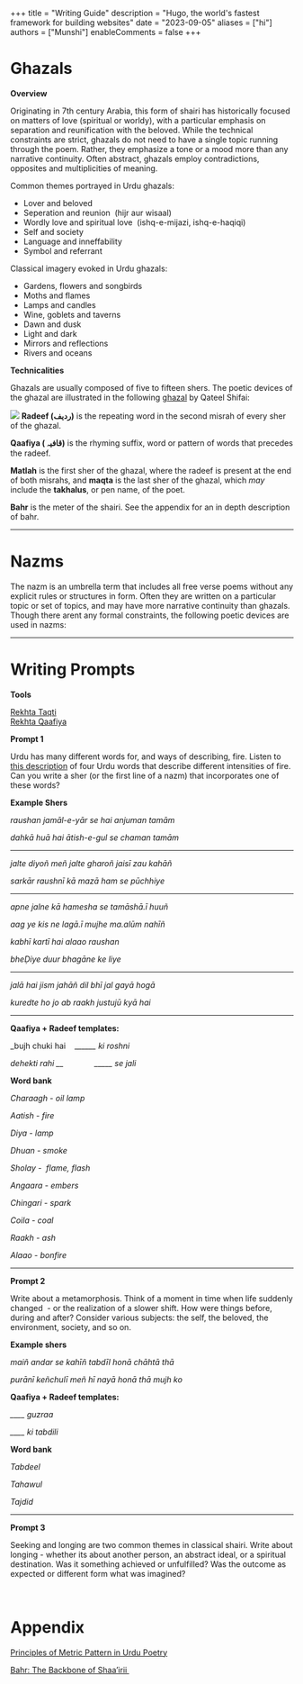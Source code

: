 +++
title = "Writing Guide"
description = "Hugo, the world's fastest framework for building websites"
date = "2023-09-05"
aliases = ["hi"]
authors = ["Munshi"]
enableComments = false
+++

# **Ghazals**

 **Overview**


Originating in 7th century Arabia, this form of shairi has historically focused on matters of love (spiritual or worldy), with a particular emphasis on separation and reunification with the beloved. While the technical constraints are strict, ghazals do not need to have a single topic running through the poem. Rather, they emphasize a tone or a mood more than any narrative continuity. Often abstract, ghazals employ contradictions, opposites and multiplicities of meaning.

Common themes portrayed in Urdu ghazals:

- Lover and beloved
- Seperation and reunion  (hijr aur wisaal)
- Wordly love and spiritual love  (ishq-e-mijazi, ishq-e-haqiqi)
- Self and society 
- Language and inneffability
- Symbol and referrant 


Classical imagery evoked in Urdu ghazals:

- Gardens, flowers and songbirds
- Moths and flames
- Lamps and candles
- Wine, goblets and taverns
- Dawn and dusk
- Light and dark
- Mirrors and reflections
- Rivers and oceans 


**Technicalities**


Ghazals are usually composed of five to fifteen shers. The poetic devices of the ghazal are illustrated in the following [ghazal](https://www.rekhta.org/ghazals/haalaat-ke-qadmon-pe-qalandar-nahiin-girtaa-qateel-shifai-ghazals?sort=popularity-desc) by Qateel Shifai:

![](https://lh6.googleusercontent.com/L-kfLNTCQnSQdAoxay325CMvJtiNNPinkPEvROFCnwfw8gmiTpKHNlinstsQ9avhVpidSk9Qppu3vYZWQVRdGFvGTW1Lf7MInCBZisftjeq_QuDYxcRbwEtKSaN8UwuqrqLy7VO4KncZYJPIoLDLcHY)
**Radeef (ردیف)** is the repeating word in the second misrah of every sher of the ghazal.

**Qaafiya ( قافیہ)** is the rhyming suffix, word or pattern of words that precedes the radeef.   

**Matlah** is the first sher of the ghazal, where the radeef is present at the end of both misrahs, and **maqta** is the last sher of the ghazal, which _may_ include the **takhalus**, or pen name, of the poet.

**Bahr** is the meter of the shairi. See the appendix for an in depth description of bahr.

****

# **Nazms**

The nazm is an umbrella term that includes all free verse poems without any explicit rules or structures in form. Often they are written on a particular topic or set of topics, and may have more narrative continuity than ghazals. Though there arent any formal constraints, the following poetic devices are used in nazms:

****


# **Writing Prompts**

**Tools**

[Rekhta Taqti](https://rekhta.org/taqti?_ga=2.255774862.709840738.1690219100-1413768492.1688071477) \
[Rekhta Qaafiya](https://www.rekhta.org/qaafiya)

**Prompt 1** 

Urdu has many different words for, and ways of describing, fire. Listen to [this description](https://open.spotify.com/episode/5Tv4XP2gZK02r5jso3m6zK?si=7665e4c3621149d3) of four Urdu words that describe different intensities of fire. Can you write a sher (or the first line of a nazm) that incorporates one of these words? 

**Example Shers**

_raushan jamāl-e-yār se hai anjuman tamām_

_dahkā huā hai ātish-e-gul se chaman tamām_

****

_jalte diyoñ meñ jalte gharoñ jaisī zau kahāñ_

_sarkār raushnī kā mazā ham se pūchhiye_

****

_apne jalne kā hamesha se tamāshā.ī huuñ_

_aag ye kis ne lagā.ī mujhe ma.alūm nahīñ_

_kabhī kartī hai alaao raushan_

_bheḌiye duur bhagāne ke liye_

****

_jalā hai jism jahāñ dil bhī jal gayā hogā_

_kuredte ho jo ab raakh justujū kyā hai_

****

**Qaafiya + Radeef templates:**

_bujh chuki hai    __\_\_\_\_\_ ki roshni_

_dehekti rahi __              \_\_\_\_\_ se jali_


**Word bank**

_Charaagh - oil lamp_

_Aatish - fire_

_Diya - lamp_

_Dhuan - smoke_

_Sholay -  flame, flash_

_Angaara - embers_

_Chingari - spark_

_Coila - coal_

_Raakh - ash_

_Alaao - bonfire_

****


**Prompt 2** 

Write about a metamorphosis. Think of a moment in time when life suddenly changed  - or the realization of a slower shift. How were things before, during and after? Consider various subjects: the self, the beloved, the environment, society, and so on. 


**Example shers**

_maiñ andar se kahīñ tabdīl honā chāhtā thā_ 

_purānī keñchulī meñ hī nayā honā thā mujh ko_ 


**Qaafiya + Radeef templates:**

_\_\_\_\_ guzraa_

_\_\_\_\_ ki tabdili_ 


**Word bank**


_Tabdeel_

_Tahawul_

_Tajdid_ 

****


**Prompt 3**

Seeking and longing are two common themes in classical shairi. Write about longing - whether its about another person, an abstract ideal, or a spiritual destination. Was it something achieved or unfulfilled? Was the outcome as expected or different form what was imagined? 

<br> 

# **Appendix**

[Principles of Metric Pattern in Urdu Poetry](https://www.rekhta.org/Ilm-E-Arooz)

[Bahr: The Backbone of Shaa’irii ](https://alt.language.urdu.poetry.narkive.com/5JKvFNfp/urdu-bahrs-structure-and-history)
